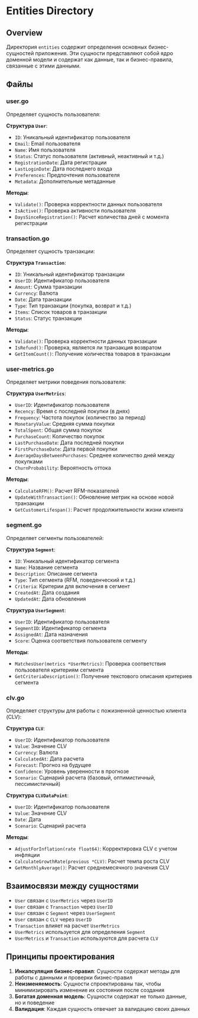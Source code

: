 # Entities Directory

## Overview
Директория `entities` содержит определения основных бизнес-сущностей приложения. Эти сущности представляют собой ядро доменной модели и содержат как данные, так и бизнес-правила, связанные с этими данными.

## Файлы

### user.go
Определяет сущность пользователя:

**Структура `User`**:
- `ID`: Уникальный идентификатор пользователя
- `Email`: Email пользователя
- `Name`: Имя пользователя
- `Status`: Статус пользователя (активный, неактивный и т.д.)
- `RegistrationDate`: Дата регистрации
- `LastLoginDate`: Дата последнего входа
- `Preferences`: Предпочтения пользователя
- `Metadata`: Дополнительные метаданные

**Методы**:
- `Validate()`: Проверка корректности данных пользователя
- `IsActive()`: Проверка активности пользователя
- `DaysSinceRegistration()`: Расчет количества дней с момента регистрации

### transaction.go
Определяет сущность транзакции:

**Структура `Transaction`**:
- `ID`: Уникальный идентификатор транзакции
- `UserID`: Идентификатор пользователя
- `Amount`: Сумма транзакции
- `Currency`: Валюта
- `Date`: Дата транзакции
- `Type`: Тип транзакции (покупка, возврат и т.д.)
- `Items`: Список товаров в транзакции
- `Status`: Статус транзакции

**Методы**:
- `Validate()`: Проверка корректности данных транзакции
- `IsRefund()`: Проверка, является ли транзакция возвратом
- `GetItemCount()`: Получение количества товаров в транзакции

### user-metrics.go
Определяет метрики поведения пользователя:

**Структура `UserMetrics`**:
- `UserID`: Идентификатор пользователя
- `Recency`: Время с последней покупки (в днях)
- `Frequency`: Частота покупок (количество за период)
- `MonetaryValue`: Средняя сумма покупки
- `TotalSpent`: Общая сумма покупок
- `PurchaseCount`: Количество покупок
- `LastPurchaseDate`: Дата последней покупки
- `FirstPurchaseDate`: Дата первой покупки
- `AverageDaysBetweenPurchases`: Среднее количество дней между покупками
- `ChurnProbability`: Вероятность оттока

**Методы**:
- `CalculateRFM()`: Расчет RFM-показателей
- `UpdateWithTransaction()`: Обновление метрик на основе новой транзакции
- `GetCustomerLifespan()`: Расчет продолжительности жизни клиента

### segment.go
Определяет сегменты пользователей:

**Структура `Segment`**:
- `ID`: Уникальный идентификатор сегмента
- `Name`: Название сегмента
- `Description`: Описание сегмента
- `Type`: Тип сегмента (RFM, поведенческий и т.д.)
- `Criteria`: Критерии для включения в сегмент
- `CreatedAt`: Дата создания
- `UpdatedAt`: Дата обновления

**Структура `UserSegment`**:
- `UserID`: Идентификатор пользователя
- `SegmentID`: Идентификатор сегмента
- `AssignedAt`: Дата назначения
- `Score`: Оценка соответствия пользователя сегменту

**Методы**:
- `MatchesUser(metrics *UserMetrics)`: Проверка соответствия пользователя критериям сегмента
- `GetCriteriaDescription()`: Получение текстового описания критериев сегмента

### clv.go
Определяет структуры для работы с пожизненной ценностью клиента (CLV):

**Структура `CLV`**:
- `UserID`: Идентификатор пользователя
- `Value`: Значение CLV
- `Currency`: Валюта
- `CalculatedAt`: Дата расчета
- `Forecast`: Прогноз на будущее
- `Confidence`: Уровень уверенности в прогнозе
- `Scenario`: Сценарий расчета (базовый, оптимистичный, пессимистичный)

**Структура `CLVDataPoint`**:
- `UserID`: Идентификатор пользователя
- `Value`: Значение CLV
- `Date`: Дата
- `Scenario`: Сценарий расчета

**Методы**:
- `AdjustForInflation(rate float64)`: Корректировка CLV с учетом инфляции
- `CalculateGrowthRate(previous *CLV)`: Расчет темпа роста CLV
- `GetMonthlyAverage()`: Расчет среднемесячного значения CLV

## Взаимосвязи между сущностями
- `User` связан с `UserMetrics` через `UserID`
- `User` связан с `Transaction` через `UserID`
- `User` связан с `Segment` через `UserSegment`
- `User` связан с `CLV` через `UserID`
- `Transaction` влияет на расчет `UserMetrics`
- `UserMetrics` используется для определения `Segment`
- `UserMetrics` и `Transaction` используются для расчета `CLV`

## Принципы проектирования
1. **Инкапсуляция бизнес-правил**: Сущности содержат методы для работы с данными и проверки бизнес-правил
2. **Неизменяемость**: Сущности спроектированы так, чтобы минимизировать изменение их состояния после создания
3. **Богатая доменная модель**: Сущности содержат не только данные, но и поведение
4. **Валидация**: Каждая сущность отвечает за валидацию своих данных